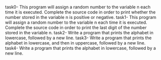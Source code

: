 task0- This program will assign a random number to the variable n each time it is executed. Complete the source code in order to print whether the number stored in the variable n is positive or negative.
task1- This program will assign a random number to the variable n each time it is executed. Complete the source code in order to print the last digit of the number stored in the variable n.
task2- Write a program that prints the alphabet in lowercase, followed by a new line.
task3- Write a program that prints the alphabet in lowercase, and then in uppercase, followed by a new line.
task4- Write a program that prints the alphabet in lowercase, followed by a new line.
